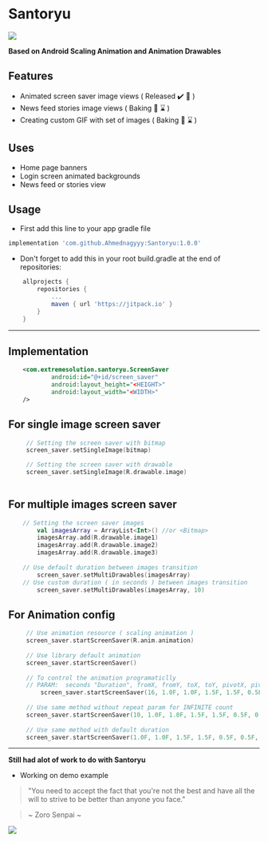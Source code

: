 # Santoryu
[![](https://jitpack.io/v/Ahmednagyyy/Santoryu.svg)](https://jitpack.io/#Ahmednagyyy/Santoryu)

**Based on Android Scaling Animation and Animation Drawables**

Features
--------

- Animated screen saver image views ( Released :heavy_check_mark: :rocket: )
- News feed stories image views  ( Baking :cookie:  :hourglass: )
- Creating custom GIF with set of images ( Baking :cookie:  :hourglass: )


Uses
----
- Home page banners
- Login screen animated backgrounds
- News feed or stories view


Usage
----------

- First add this line to your app gradle file

```groovy
implementation 'com.github.Ahmednagyyy:Santoryu:1.0.0'
```
- Don't forget to add this in your root build.gradle at the end of repositories:

```groovy
	allprojects {
		repositories {
			...
			maven { url 'https://jitpack.io' }
		}
	}
```
---

Implementation
----
```xml
    <com.extremesolution.santoryu.ScreenSaver
            android:id="@+id/screen_saver"
            android:layout_height="<HEIGHT>"
            android:layout_width="<WIDTH>"
    />
```
For single image screen saver
----
```kotlin
     // Setting the screen saver with bitmap
     screen_saver.setSingleImage(bitmap)

     // Setting the screen saver with drawable
     screen_saver.setSingleImage(R.drawable.image)
	 
```

For multiple images screen saver
----
```kotlin
	// Setting the screen saver images
        val imagesArray = ArrayList<Int>() //or <Bitmap>
        imagesArray.add(R.drawable.image1)
        imagesArray.add(R.drawable.image2)
        imagesArray.add(R.drawable.image3)
		
	// Use default duration between images transition
        screen_saver.setMultiDrawables(imagesArray)
	// Use custom duration ( in seconds ) between images transition
        screen_saver.setMultiDrawables(imagesArray, 10)
```

For Animation config
----
```kotlin
	 // Use animation resource ( scaling animation )
	 screen_saver.startScreenSaver(R.anim.animation)
	 
	 // Use library default animation
	 screen_saver.startScreenSaver()
	 
	 // To control the animation programaticlly
	 // PARAM:  seconds "Duration", fromX, fromY, toX, toY, pivotX, pivotY, repeat, and reversed
     	 screen_saver.startScreenSaver(16, 1.0F, 1.0F, 1.5F, 1.5F, 0.5F, 0.5F, 10, true)
	 
	 // Use same method without repeat param for INFINITE count
	 screen_saver.startScreenSaver(10, 1.0F, 1.0F, 1.5F, 1.5F, 0.5F, 0.5F, true)
	 
	 // Use same method with default duration
	 screen_saver.startScreenSaver(1.0F, 1.0F, 1.5F, 1.5F, 0.5F, 0.5F, true)
```

---
**Still had alot of work to do with Santoryu**
- Working on demo example

> "You need to accept the fact that you're not the best and have all the will to strive to be better than anyone you face."

> ~ Zoro Senpai ~

![](https://imgix.ranker.com/user_node_img/50081/1001615815/original/even-one-step-back-photo-u2?w=250&q=50&fm=pjpg&fit=crop&crop=faces)

